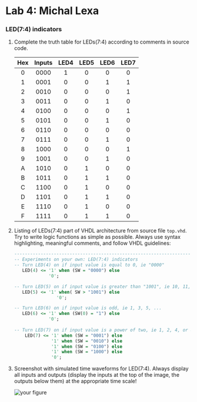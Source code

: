 # Lab 4: Michal Lexa

### LED(7:4) indicators

1. Complete the truth table for LEDs(7:4) according to comments in source code.

   | **Hex** | **Inputs** | **LED4** | **LED5** | **LED6** | **LED7** |
   | :-: | :-: | :-: | :-: | :-: | :-: |
   | 0 | 0000 | 1 | 0 | 0 | 0 |
   | 1 | 0001 | 0 | 0 | 1 | 1 |
   | 2 | 0010 | 0 | 0 | 0 | 1 |
   | 3 | 0011 | 0 | 0 | 1 | 0 |
   | 4 | 0100 | 0 | 0 | 0 | 1 |
   | 5 | 0101 | 0 | 0 | 1 | 0 |
   | 6 | 0110 | 0 | 0 | 0 | 0 |
   | 7 | 0111 | 0 | 0 | 1 | 0 |
   | 8 | 1000 | 0 | 0 | 0 | 1 |
   | 9 | 1001 | 0 | 0 | 1 | 0 |
   | A | 1010 | 0 | 1 | 0 | 0 |
   | B | 1011 | 0 | 1 | 1 | 0 |
   | C | 1100 | 0 | 1 | 0 | 0 |
   | D | 1101 | 0 | 1 | 1 | 0 |
   | E | 1110 | 0 | 1 | 0 | 0 |
   | F | 1111 | 0 | 1 | 1 | 0 |

2. Listing of LEDs(7:4) part of VHDL architecture from source file `top.vhd`. Try to write logic functions as simple as possible. Always use syntax highlighting, meaningful comments, and follow VHDL guidelines:

   ```vhdl
   --------------------------------------------------------------------
   -- Experiments on your own: LED(7:4) indicators
   -- Turn LED(4) on if input value is equal to 0, ie "0000"
      LED(4) <= '1' when (SW = "0000") else 
                '0'; 

   -- Turn LED(5) on if input value is greater than "1001", ie 10, 11, 12, ...
      LED(5) <= '1' when( SW > "1001") else
  			       '0';

   -- Turn LED(6) on if input value is odd, ie 1, 3, 5, ...
      LED(6) <= '1' when (SW(0) = "1") else
                '0';
                
   -- Turn LED(7) on if input value is a power of two, ie 1, 2, 4, or 8
       LED(7) <= '1' when (SW = "0001") else
                 '1' when (SW = "0010") else
                 '1' when (SW = "0100") else
                 '1' when (SW = "1000") else
                 '0';

   ```

3. Screenshot with simulated time waveforms for LED(7:4). Always display all inputs and outputs (display the inputs at the top of the image, the outputs below them) at the appropriate time scale!

   ![your figure]()

